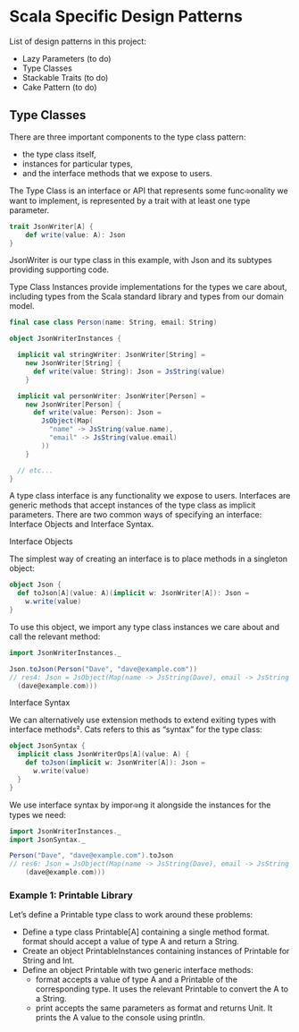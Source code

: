 # Scala Specific Design Patterns

List of design patterns in this project:

- Lazy Parameters (to do)
- Type Classes
- Stackable Traits (to do)
- Cake Pattern (to do)

## Type Classes

There are three important components to the type class pattern:
 
- the type class itself, 
- instances for particular types, 
- and the interface methods that we expose to users.

The Type Class is an interface or API that represents some funcঞonality we want to implement, is represented by a trait with at least one type parameter.

```scala
trait JsonWriter[A] {
    def write(value: A): Json
}
```
         
JsonWriter is our type class in this example, with Json and its subtypes providing supporting code.

Type Class Instances provide implementations for the types we care about, including types from the Scala standard library and types from our domain model.

```scala
final case class Person(name: String, email: String)

object JsonWriterInstances {

  implicit val stringWriter: JsonWriter[String] =
    new JsonWriter[String] {
      def write(value: String): Json = JsString(value)
    }

  implicit val personWriter: JsonWriter[Person] =
    new JsonWriter[Person] {
      def write(value: Person): Json =
        JsObject(Map(
          "name" -> JsString(value.name),
          "email" -> JsString(value.email)
        ))
    }

  // etc...
}
```

A type class interface is any functionality we expose to users. Interfaces are generic methods that accept instances of the type class as implicit parameters.
There are two common ways of specifying an interface: Interface Objects and Interface Syntax.

Interface Objects

The simplest way of creating an interface is to place methods in a singleton
object:

```scala
object Json {
  def toJson[A](value: A)(implicit w: JsonWriter[A]): Json =
    w.write(value)
}
```

To use this object, we import any type class instances we care about and call
the relevant method:

```scala
import JsonWriterInstances._

Json.toJson(Person("Dave", "dave@example.com"))
// res4: Json = JsObject(Map(name -> JsString(Dave), email -> JsString
  (dave@example.com)))
```

Interface Syntax

We can alternatively use extension methods to extend exiting types with interface methods². Cats refers to this as “syntax” for the type class:

```scala
object JsonSyntax {
  implicit class JsonWriterOps[A](value: A) {
    def toJson(implicit w: JsonWriter[A]): Json =
      w.write(value)
  }
}
```

We use interface syntax by imporঞng it alongside the instances for the types we need:

```scala
import JsonWriterInstances._
import JsonSyntax._

Person("Dave", "dave@example.com").toJson
// res6: Json = JsObject(Map(name -> JsString(Dave), email -> JsString
    (dave@example.com)))
```

### Example 1: Printable Library

Let’s define a Printable type class to work around these problems:
- Define a type class Printable[A] containing a single method format. format should accept a value of type A and return a String.
- Create an object PrintableInstances containing instances of Printable for String and Int.
- Define an object Printable with two generic interface methods:
    * format accepts a value of type A and a Printable of the corresponding type. It uses the relevant Printable to convert the A to a String.
    * print accepts the same parameters as format and returns Unit. It prints the A value to the console using println.
                                                                                              

                                                                                              